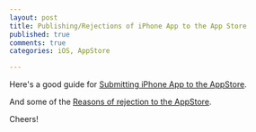 ```yaml
---
layout: post
title: Publishing/Rejections of iPhone App to the App Store
published: true
comments: true
categories: iOS, AppStore

---
```

Here's a good guide for <a href="http://adeem.me/blog/2009/04/04/list-guideline-for-submitting-iphone-application-to-apple-store/">Submitting iPhone App to the AppStore</a>.<p />And some of the <a href="http://stackoverflow.com/questions/308479/reasons-for-rejecting-iphone-application-by-apple-store">Reasons of rejection to the AppStore</a>.<p />Cheers!
